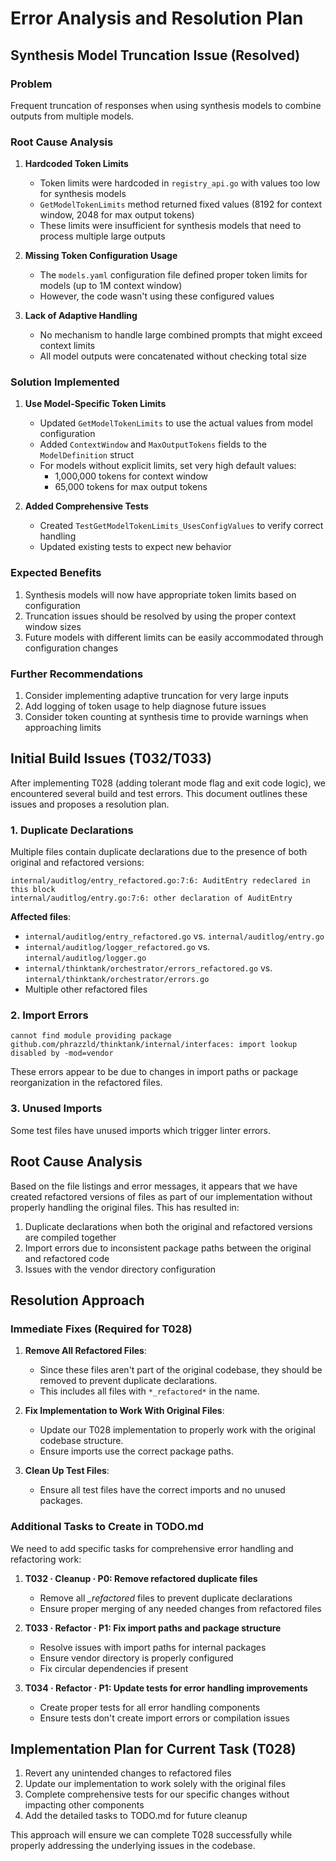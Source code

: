 # Error Analysis and Resolution Plan

## Synthesis Model Truncation Issue (Resolved)

### Problem
Frequent truncation of responses when using synthesis models to combine outputs from multiple models.

### Root Cause Analysis
1. **Hardcoded Token Limits**
   - Token limits were hardcoded in `registry_api.go` with values too low for synthesis models
   - `GetModelTokenLimits` method returned fixed values (8192 for context window, 2048 for max output tokens)
   - These limits were insufficient for synthesis models that need to process multiple large outputs

2. **Missing Token Configuration Usage**
   - The `models.yaml` configuration file defined proper token limits for models (up to 1M context window)
   - However, the code wasn't using these configured values

3. **Lack of Adaptive Handling**
   - No mechanism to handle large combined prompts that might exceed context limits
   - All model outputs were concatenated without checking total size

### Solution Implemented
1. **Use Model-Specific Token Limits**
   - Updated `GetModelTokenLimits` to use the actual values from model configuration
   - Added `ContextWindow` and `MaxOutputTokens` fields to the `ModelDefinition` struct
   - For models without explicit limits, set very high default values:
     - 1,000,000 tokens for context window
     - 65,000 tokens for max output tokens

2. **Added Comprehensive Tests**
   - Created `TestGetModelTokenLimits_UsesConfigValues` to verify correct handling
   - Updated existing tests to expect new behavior

### Expected Benefits
1. Synthesis models will now have appropriate token limits based on configuration
2. Truncation issues should be resolved by using the proper context window sizes
3. Future models with different limits can be easily accommodated through configuration changes

### Further Recommendations
1. Consider implementing adaptive truncation for very large inputs
2. Add logging of token usage to help diagnose future issues
3. Consider token counting at synthesis time to provide warnings when approaching limits

## Initial Build Issues (T032/T033)

After implementing T028 (adding tolerant mode flag and exit code logic), we encountered several build and test errors. This document outlines these issues and proposes a resolution plan.

### 1. Duplicate Declarations

Multiple files contain duplicate declarations due to the presence of both original and refactored versions:

```
internal/auditlog/entry_refactored.go:7:6: AuditEntry redeclared in this block
internal/auditlog/entry.go:7:6: other declaration of AuditEntry
```

**Affected files**:
- `internal/auditlog/entry_refactored.go` vs. `internal/auditlog/entry.go`
- `internal/auditlog/logger_refactored.go` vs. `internal/auditlog/logger.go`
- `internal/thinktank/orchestrator/errors_refactored.go` vs. `internal/thinktank/orchestrator/errors.go`
- Multiple other refactored files

### 2. Import Errors

```
cannot find module providing package github.com/phrazzld/thinktank/internal/interfaces: import lookup disabled by -mod=vendor
```

These errors appear to be due to changes in import paths or package reorganization in the refactored files.

### 3. Unused Imports

Some test files have unused imports which trigger linter errors.

## Root Cause Analysis

Based on the file listings and error messages, it appears that we have created refactored versions of files as part of our implementation without properly handling the original files. This has resulted in:

1. Duplicate declarations when both the original and refactored versions are compiled together
2. Import errors due to inconsistent package paths between the original and refactored code
3. Issues with the vendor directory configuration

## Resolution Approach

### Immediate Fixes (Required for T028)

1. **Remove All Refactored Files**:
   - Since these files aren't part of the original codebase, they should be removed to prevent duplicate declarations.
   - This includes all files with `*_refactored*` in the name.

2. **Fix Implementation to Work With Original Files**:
   - Update our T028 implementation to properly work with the original codebase structure.
   - Ensure imports use the correct package paths.

3. **Clean Up Test Files**:
   - Ensure all test files have the correct imports and no unused packages.

### Additional Tasks to Create in TODO.md

We need to add specific tasks for comprehensive error handling and refactoring work:

1. **T032 · Cleanup · P0: Remove refactored duplicate files**
   - Remove all *_refactored* files to prevent duplicate declarations
   - Ensure proper merging of any needed changes from refactored files

2. **T033 · Refactor · P1: Fix import paths and package structure**
   - Resolve issues with import paths for internal packages
   - Ensure vendor directory is properly configured
   - Fix circular dependencies if present

3. **T034 · Refactor · P1: Update tests for error handling improvements**
   - Create proper tests for all error handling components
   - Ensure tests don't create import errors or compilation issues

## Implementation Plan for Current Task (T028)

1. Revert any unintended changes to refactored files
2. Update our implementation to work solely with the original files
3. Complete comprehensive tests for our specific changes without impacting other components
4. Add the detailed tasks to TODO.md for future cleanup

This approach will ensure we can complete T028 successfully while properly addressing the underlying issues in the codebase.
